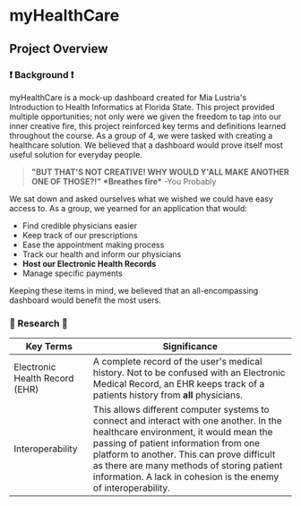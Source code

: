 # myHealthCare 
## Project Overview
### :exclamation: Background :exclamation:
myHealthCare is a mock-up dashboard created for Mia Lustria's Introduction to Health Informatics at Florida State. This project provided multiple opportunities; not only were we given the freedom to tap into our inner creative fire, this project reinforced key terms and definitions learned throughout the course. As a group of 4, we were tasked with creating a healthcare solution. We believed that a dashboard would prove itself most useful solution for everyday people. 

> **\"BUT THAT'S NOT CREATIVE! WHY WOULD Y'ALL MAKE ANOTHER ONE OF THOSE?!\" \*Breathes fire\***
> -You Probably

We sat down and asked ourselves what we wished we could have easy access to. As a group, we yearned for an application that would:
* Find credible physicians easier
* Keep track of our prescriptions
* Ease the appointment making process
* Track our health and inform our physicians
* **Host our Electronic Health Records**
* Manage specific payments

Keeping these items in mind, we believed that an all-encompassing dashboard would benefit the most users. 

### :book: Research :book:

Key Terms | Significance 
--------- | ---------
Electronic Health Record (EHR) | A complete record of the user's medical history. Not to be confused with an Electronic Medical Record, an EHR keeps track of a patients history from **all** physicians. 
Interoperability | This allows different computer systems to connect and interact with one another. In the healthcare environment, it would mean the passing of patient information from one platform to another. This can prove difficult as there are many methods of storing patient information. A lack in cohesion is the enemy of interoperability.


